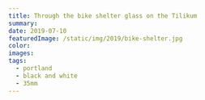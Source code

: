 ```yaml
---
title: Through the bike shelter glass on the Tilikum
summary:
date: 2019-07-10
featuredImage: /static/img/2019/bike-shelter.jpg
color:
images:
tags:
  - portland
  - black and white
  - 35mm
---
```


